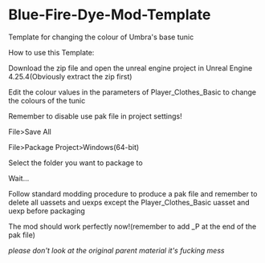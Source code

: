 # Blue-Fire-Dye-Mod-Template
Template for changing the colour of Umbra's base tunic

How to use this Template:

Download the zip file and open the unreal engine project in Unreal Engine 4.25.4(Obviously extract the zip first)

Edit the colour values in the parameters of Player_Clothes_Basic to change the colours of the tunic

Remember to disable use pak file in project settings!

File>Save All

File>Package Project>Windows(64-bit)

Select the folder you want to package to 

Wait...




Follow standard modding procedure to produce a pak file and remember to delete all uassets and uexps except the Player_Clothes_Basic uasset and uexp before packaging

The mod should work perfectly now!(remember to add _P at the end of the pak file)

*please don't look at the original parent material it's fucking mess*
